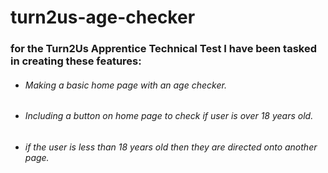 # turn2us-age-checker

### for the Turn2Us Apprentice Technical Test I have been tasked in creating these features:

- ###### Making a basic home page with an age checker.

- ###### Including a button on home page to check if user is over 18 years old.

- ###### if the user is less than 18 years old then they are directed onto another page.